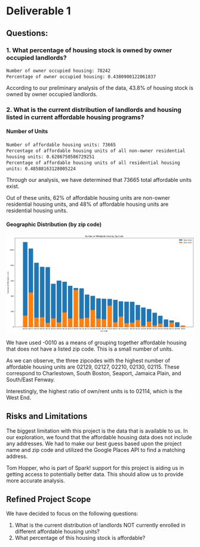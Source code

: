 # Deliverable 1

## Questions:

### 1. What percentage of housing stock is owned by owner occupied landlords?

```
Number of owner occupied housing: 78242
Percentage of owner occupied housing: 0.4380900122061837
```

According to our preliminary analysis of the data, 43.8% of housing stock is owned by owner occupied landlords.

### 2. What is the current distribution of landlords and housing listed in current affordable housing programs?

#### Number of Units

```
Number of affordable housing units: 73665
Percentage of affordable housing units of all non-owner residential housing units: 0.6286750586729251
Percentage of affordable housing units of all residential housing units: 0.48588163128005224
```

Through our analysis, we have determined that 73665 total affordable units exist.

Out of these units, 62% of affordable housing units are non-owner residential
housing units, and 48% of affordable housing units are residential housing units.

#### Geographic Distribution (by zip code)

![image](./images/affordable_units_by_zipcode.png)

We have used -0010 as a means of grouping together affordable housing that does
not have a listed zip code. This is a small number of units.

As we can observe, the three zipcodes with the highest number of affordable
housing units are 02129, 02127, 02210, 02130, 02115. These correspond to
Charlestown, South Boston, Seaport, Jamaica Plain, and South/East Fenway.

Interestingly, the highest ratio of own/rent units is to 02114, which is the
West End.

## Risks and Limitations

The biggest limitation with this project is the data that is available to us.
In our exploration, we found that the affordable housing data does not include
any addresses. We had to make our best guess based upon the project name and
zip code and utilized the Google Places API to find a matching address.

Tom Hopper, who is part of Spark! support for this project is aiding us in getting
access to potentially better data. This should allow us to provide more accurate
analysis.

## Refined Project Scope

We have decided to focus on the following questions:
1. What is the current distribution of landlords NOT currently enrolled in different affordable housing units?
2. What percentage of this housing stock is affordable?
